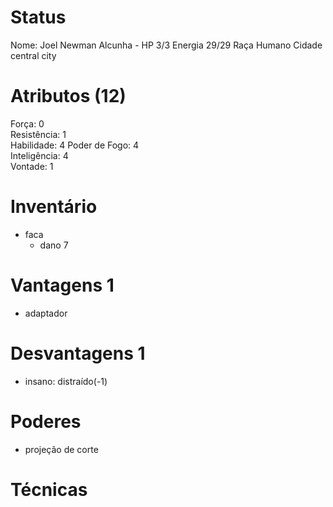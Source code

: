 # Status
Nome: Joel Newman
Alcunha - 
HP 3/3 
Energia 29/29
Raça Humano 
Cidade central city

# Atributos (12)
Força: 0  
Resistência: 1   
Habilidade: 4
Poder de Fogo: 4   
Inteligência: 4  
Vontade: 1  

# Inventário  
- faca 
	- dano 7

# Vantagens 1
- adaptador

# Desvantagens 1
- insano: distraído(-1)

# Poderes
- projeção de corte

# Técnicas